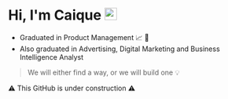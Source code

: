 # Hi, I'm Caique  <img src="https://raw.githubusercontent.com/Tarikul-Islam-Anik/Animated-Fluent-Emojis/master/Emojis/Smilies/Nerd%20Face.png" alt="Nerd Face" width="25" height="25" />

- Graduated in Product Management :chart_with_upwards_trend: :paperclip:
- Also graduated in Advertising, Digital Marketing and Business Intelligence Analyst 


> We will either find a way, or we will build one 💡 




:warning: This GitHub is under construction	:warning:	
